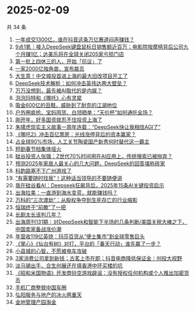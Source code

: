 # 2025-02-09

共 34 条

<!-- BEGIN 36KR -->
<!-- 最后更新时间 2025-02-09 05:20:44 +0800 -->
1. [一年成交1300亿，谁在抖音这条万亿赛道闷声赚钱？](https://36kr.com/p/3156157170277128)
1. [9点1氪｜接入DeepSeek键盘鼠标日销售额近百万；电影院按摩椅背后公司九个月赚1亿；达美乐将在全球关闭205家亏损门店](https://36kr.com/p/3156520856607497)
1. [第一批上四休三的人，开始「抗议」了](https://36kr.com/p/3157275579587080)
1. [一家2000亿独角兽，宣布裁员](https://36kr.com/p/3157341788445440)
1. [大生意！中交城投首进上海的最大旧改项目开工了](https://36kr.com/p/3157333911968512)
1. [DeepSeek技术解析：如何冲击英伟达两大壁垒？](https://36kr.com/p/3157337452953352)
1. [万万没想到，最先被AI取代的是内娱？](https://36kr.com/p/3157216035625481)
1. [泡泡玛特和《哪吒》心有灵犀](https://36kr.com/p/3156676482636289)
1. [吸金600亿的丑鞋，威胁到了耐克的江湖地位](https://36kr.com/p/3157753267624705)
1. [户外圈疯抢、宝妈囤货、白领晒单：“天价杯”如何通吃全场？](https://36kr.com/p/3157335179205379)
1. [刚开年，好多国资就忍不住投资上海了](https://36kr.com/p/3157335605271044)
1. [朱啸虎现实主义故事一周年连载：“DeepSeek快让我相信AGI了”](https://36kr.com/p/3157280980032001)
1. [《哪吒2》冲击百亿票房：光线涨停背后的资本赢家？](https://36kr.com/p/3156573369129729)
1. [占全球90%市场，人工关节陶瓷国产新秀何时替代这一霸主](https://36kr.com/p/3157219205503745)
1. [短剧春节档集体哑火](https://36kr.com/p/3156610641582598)
1. [硅谷投资人张璐：Z世代70%时间用在AI应用上，传统搜索已被抛弃？](https://36kr.com/p/3157283502578434)
1. [预测2025年家居人最关心的几大问题，DeepSeek的回答堪称砖家](https://36kr.com/p/3157346672499458)
1. [科韵路塞不下广州游戏了](https://36kr.com/p/3157278050065161)
1. [“有需要随时找我”！这种话当领导的不要随便讲](https://36kr.com/p/3149505757370885)
1. [我在硅谷看AI：Deepseek狂飙背后，2025年15条AI关键投资启示](https://36kr.com/p/3157157338340103)
1. [出海拉美：一直游到海水变蓝，就能赚钱吗？](https://36kr.com/p/3156139749513992)
1. [万科的“三次渡劫”：从股权争夺到生死存亡的行业缩影](https://36kr.com/p/3157334403439104)
1. [恒瑞终于“前瞻”了一把](https://36kr.com/p/3156505266903809)
1. [长剧太长该判几年？](https://36kr.com/p/3156671268067846)
1. [出海周刊131期｜对DeepSeek和智能下半场的几条判断/美国关税大棒之下，中国卖家备战涨价潮](https://36kr.com/p/3157712449116935)
1. [年营收119亿英镑：玛莎百货从“便士集市”到全球零售巨头](https://36kr.com/p/3157248290085385)
1. [《掌心》《仙台有树》对打，平台的「春天行动」谁先赢了一步？](https://36kr.com/p/3156619001321989)
1. [小县城的心智，不愿被电车攻破](https://36kr.com/p/3157244479150596)
1. [3家消费公司拿到新钱；古茗上市在即；抖音电商降低保证金｜创投大视野](https://36kr.com/p/3157673080298247)
1. [淡马锡出手，合生创展还在填香港中环买楼的坑](https://36kr.com/p/3157322537998850)
1. [《昭和米国物语》开发商铃空游戏辟谣：没有授权任何机构或个人推出加密货币](https://36kr.com/p/3156265237863173)
1. [手机厂商整顿中国车圈](https://36kr.com/p/3157244548717063)
1. [弘阳服务与地产的冰火两重天](https://36kr.com/p/3157317153004032)
1. [金地管理产园淘金](https://36kr.com/p/3155895599766281)
<!-- END 36KR -->